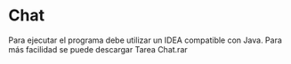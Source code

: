 # Chat
Para ejecutar el programa debe utilizar un IDEA compatible con Java.
Para más facilidad se puede descargar Tarea Chat.rar
